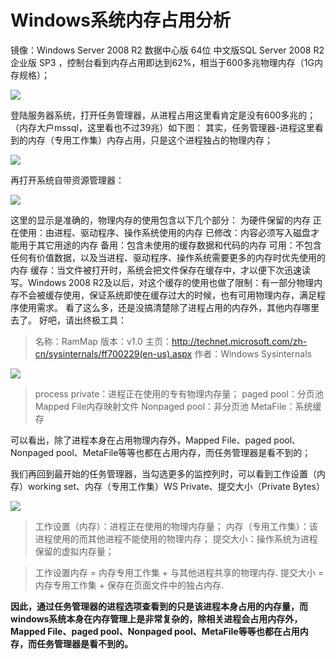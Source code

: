# Windows系统内存占用分析
镜像：Windows Server 2008 R2 数据中心版 64位 中文版SQL Server 2008 R2 企业版 SP3 ，控制台看到内存占用即达到62%，相当于600多兆物理内存（1G内存规格）；

![](../../../../../image/Elastic-Compute/Virtual-Machine/Windows/Windows%E7%B3%BB%E7%BB%9F%E5%86%85%E5%AD%98%E5%8D%A0%E7%94%A8%E5%88%86%E6%9E%9001.png)

登陆服务器系统，打开任务管理器，从进程占用这里看肯定是没有600多兆的；（内存大户mssql，这里看也不过39兆）如下图：
其实，任务管理器-进程这里看到的内存（专用工作集）内存占用，只是这个进程独占的物理内存；

![](../../../../../image/Elastic-Compute/Virtual-Machine/Windows/Windows%E7%B3%BB%E7%BB%9F%E5%86%85%E5%AD%98%E5%8D%A0%E7%94%A8%E5%88%86%E6%9E%9002.png)

再打开系统自带资源管理器：

![](../../../../../image/Elastic-Compute/Virtual-Machine/Windows/Windows%E7%B3%BB%E7%BB%9F%E5%86%85%E5%AD%98%E5%8D%A0%E7%94%A8%E5%88%86%E6%9E%9003.png)

这里的显示是准确的，物理内存的使用包含以下几个部分：
为硬件保留的内存
正在使用：由进程、驱动程序、操作系统使用的内存
已修改：内容必须写入磁盘才能用于其它用途的内存
备用：包含未使用的缓存数据和代码的内存
可用：不包含任何有价值数据，以及当进程、驱动程序、操作系统需要更多的内存时优先使用的内存
缓存：当文件被打开时，系统会把文件保存在缓存中，才以便下次迅速读写。Windows 2008 R2及以后，对这个缓存的使用也做了限制：有一部分物理内存不会被缓存使用，保证系统即使在缓存过大的时候，也有可用物理内存，满足程序使用需求。
看了这么多，还是没搞清楚除了进程占用的内存外，其他内存哪里去了。
好吧，请出终极工具：

> 名称：RamMap
> 版本：v1.0
> 主页：http://technet.microsoft.com/zh-cn/sysinternals/ff700229(en-us).aspx
> 作者：Windows Sysinternals

![](../../../../../image/Elastic-Compute/Virtual-Machine/Windows/Windows%E7%B3%BB%E7%BB%9F%E5%86%85%E5%AD%98%E5%8D%A0%E7%94%A8%E5%88%86%E6%9E%9004.png)

> process private：进程正在使用的专有物理内存量；
> paged pool：分页池
> Mapped File内存映射文件
> Nonpaged pool：非分页池
> MetaFile：系统缓存 

可以看出，除了进程本身在占用物理内存外，Mapped File、paged pool、Nonpaged pool、MetaFile等等也都在占用内存，而任务管理器是看不到的；

我们再回到最开始的任务管理器，当勾选更多的监控列时，可以看到工作设置（内存）working set、内存（专用工作集）WS Private、提交大小（Private Bytes）

![](../../../../../image/Elastic-Compute/Virtual-Machine/Windows/Windows%E7%B3%BB%E7%BB%9F%E5%86%85%E5%AD%98%E5%8D%A0%E7%94%A8%E5%88%86%E6%9E%9005.png)

> 工作设置（内存）：进程正在使用的物理内存量；
> 内存（专用工作集）：该进程使用的而其他进程不能使用的物理内存；
> 提交大小：操作系统为进程保留的虚拟内存量；

> 工作设置内存 = 内存专用工作集 + 与其他进程共享的物理内存.
> 提交大小 = 内存专用工作集 + 保存在页面文件中的独占内存.

**因此，通过任务管理器的进程选项查看到的只是该进程本身占用的内存量，而windows系统本身在内存管理上是非常复杂的，除相关进程会占用内存外，Mapped File、paged pool、Nonpaged pool、MetaFile等等也都在占用内存，而任务管理器是看不到的。**

